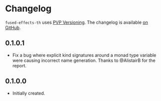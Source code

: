 # Changelog

`fused-effects-th` uses [PVP Versioning][1].
The changelog is available [on GitHub][2].

## 0.1.0.1

* Fix a bug where explicit kind signatures around a monad type variable
  were causing incorrect name generation. Thanks to @AlistairB for the report.

## 0.1.0.0

* Initially created.

[1]: https://pvp.haskell.org
[2]: https://github.com/patrickt/fused-effects-th/releases
